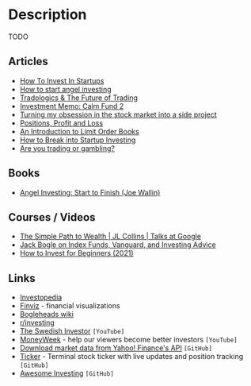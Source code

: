 # Description

TODO


## Articles

- [How To Invest In Startups](https://blog.samaltman.com/how-to-invest-in-startups)
- [How to start angel investing](https://medium.com/@juliadewahl/how-to-start-angel-investing-8f2eb779e96f)
- [Tradologics & The Future of Trading](https://aroussi.com/post/tradologics-the-future-of-trading)
- [Investment Memo: Calm Fund 2](https://calmfund.com/writing/investment-memo-calm-fund-2)
- [Turning my obsession in the stock market into a side project](https://bullish.email/blog/turning-my-obsession-in-the-stock-market-into-a-side-project/)
- [Positions, Profit and Loss](https://www.machow.ski/posts/2021-07-24-positions-profit-and-loss/)
- [An Introduction to Limit Order Books](https://www.machow.ski/posts/2021-07-18-introduction-to-limit-order-books/)
- [How to Break into Startup Investing](https://eriktorenberg.substack.com/p/how-to-break-into-startup-investing)
- [Are you trading or gambling?](https://investinglessons.substack.com/p/are-you-trading-or-gambling)


## Books

- [Angel Investing: Start to Finish  (Joe Wallin)](https://www.goodreads.com/book/show/54339376)


## Courses / Videos

- [The Simple Path to Wealth | JL Collins | Talks at Google](https://youtu.be/T71ibcZAX3I)
- [Jack Bogle on Index Funds, Vanguard, and Investing Advice](https://youtu.be/MLgn_kVKjCE)
- [How to Invest for Beginners (2021)](https://youtu.be/gFQNPmLKj1k)


## Links

- [Investopedia](https://www.investopedia.com/)
- [Finviz](https://finviz.com/) - financial visualizations
- [Bogleheads wiki](https://www.bogleheads.org/wiki/Main_Page)
- [r/investing](https://www.reddit.com/r/investing/wiki/index)
- [The Swedish Investor](https://www.youtube.com/c/TheSwedishInvestor/) `[YouTube]`
- [MoneyWeek](https://www.youtube.com/user/MoneyWeekVideos/) - help our viewers become better investors `[YouTube]`
- [Download market data from Yahoo! Finance's API](https://github.com/ranaroussi/yfinance) `[GitHub]`
- [Ticker](https://github.com/achannarasappa/ticker) - Terminal stock ticker with live updates and position tracking `[GitHub]`
- [Awesome Investing](https://github.com/mr-karan/awesome-investing) `[GitHub]`
